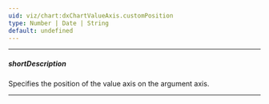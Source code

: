```yaml
---
uid: viz/chart:dxChartValueAxis.customPosition
type: Number | Date | String
default: undefined
---
```

---
##### shortDescription
Specifies the position of the value axis on the argument axis.

---
